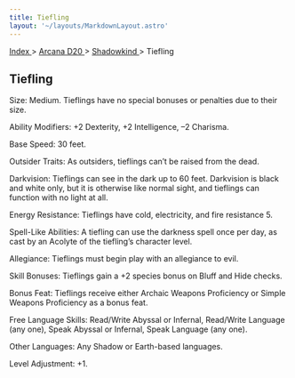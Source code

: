 ```yaml
---
title: Tiefling
layout: '~/layouts/MarkdownLayout.astro'
---
```


[ Index ](/) > [ Arcana D20 ](/arcana.d20.srd) > [ Shadowkind ](/arcana.d20.srd/shadowkind) > Tiefling

##  Tiefling

Size: Medium. Tieflings have no special bonuses or penalties due to their
size.

Ability Modifiers: +2 Dexterity, +2 Intelligence, –2 Charisma.

Base Speed: 30 feet.

Outsider Traits: As outsiders, tieflings can’t be raised from the dead.

Darkvision: Tieflings can see in the dark up to 60 feet. Darkvision is black
and white only, but it is otherwise like normal sight, and tieflings can
function with no light at all.

Energy Resistance: Tieflings have cold, electricity, and fire resistance 5.

Spell-Like Abilities: A tiefling can use the darkness spell once per day, as
cast by an Acolyte of the tiefling’s character level.

Allegiance: Tieflings must begin play with an allegiance to evil.

Skill Bonuses: Tieflings gain a +2 species bonus on Bluff and Hide checks.

Bonus Feat: Tieflings receive either Archaic Weapons Proficiency or Simple
Weapons Proficiency as a bonus feat.

Free Language Skills: Read/Write Abyssal or Infernal, Read/Write Language (any
one), Speak Abyssal or Infernal, Speak Language (any one).

Other Languages: Any Shadow or Earth-based languages.

Level Adjustment: +1.

